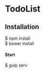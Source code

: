 # TodoList

<h2>Installation</h2>

$ npm install <br>
$ bower install <br>


<h4>Start</h4>
$ gulp serv<br>
